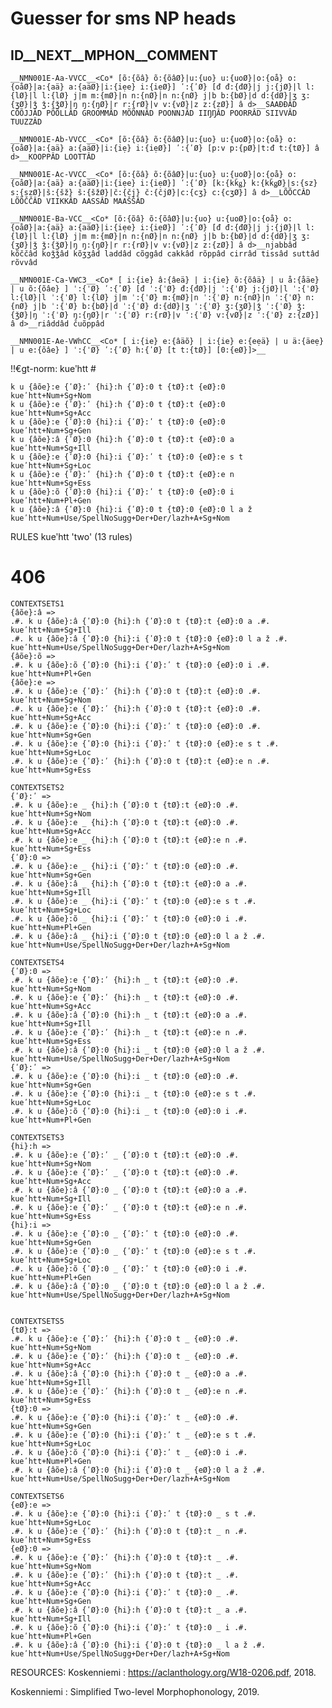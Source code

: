 # Guesser for sms NP heads

## ID__NEXT__MPHON__COMMENT

`__NMN001E-Aa-VVCC__<Co* [õ:{õâ} õ:{õâØ}|u:{uo} u:{uoØ}|o:{oå} o:{oåØ}|a:{aä} a:{aäØ}|i:{iẹe} i:{iẹØ}] ʹ:{ʹØ} [đ đ:{đØ}|j j:{jØ}|l l:{lØ}|l l:{lØ} j|m m:{mØ}|n n:{nØ}|n n:{nØ} j|b b:{bØ}|d d:{dØ}|ʒ ʒ:{ʒØ}|ǯ ǯ:{ǯØ}|ŋ ŋ:{ŋØ}|r r:{rØ}|v v:{vØ}|z z:{zØ}] â d>__SAAĐĐÂD CÕÕJJÂD PÕÕLLÂD GROOMMÂD MÕÕNNÂD POONNJÂD IIŊŊÂD POORRÂD SIIVVÂD TUUZZÂD`

`__NMN001E-Ab-VVCC__<Co* [õ:{õâ} õ:{õâØ}|u:{uo} u:{uoØ}|o:{oå} o:{oåØ}|a:{aä} a:{aäØ}|i:{iẹ} i:{iẹØ}] ʹ:{ʹØ} [p:v p:{pØ}|t:đ t:{tØ}] â d>__KOOPPÂD LOOTTÂD`

`__NMN001E-Ac-VVCC__<Co* [õ:{õâ} õ:{õâØ}|u:{uo} u:{uoØ}|o:{oå} o:{oåØ}|a:{aä} a:{aäØ}|i:{iẹe} i:{iẹØ}] ʹ:{ʹØ} [k:{kǩǥ} k:{kǩǥØ}|s:{sz} s:{szØ}|š:{šž} š:{šžØ}|č:{čj} č:{čjØ}|c:{cʒ} c:{cʒØ}] â d>__LÕÕCCÂD LÕÕČČÂD VIIKKÂD AASSÂD MAAŠŠÂD `

`__NMN001E-Ba-VCC__<Co* [õ:{õâ} õ:{õâØ}|u:{uo} u:{uoØ}|o:{oå} o:{oåØ}|a:{aä} a:{aäØ}|i:{iẹe} i:{iẹØ}] ʹ:{ʹØ} [đ đ:{đØ}|j j:{jØ}|l l:{lØ}|l l:{lØ} j|m m:{mØ}|n n:{nØ}|n n:{nØ} j|b b:{bØ}|d d:{dØ}|ʒ ʒ:{ʒØ}|ǯ ǯ:{ǯØ}|ŋ ŋ:{ŋØ}|r r:{rØ}|v v:{vØ}|z z:{zØ}] â d>__njabbâd kõččâd koǯǯâd kõʒʒâd laddâd cõggâd cakkâd rõppâd cirrâd tissâd suttâd rõvvâd  `

`__NMN001E-Ca-VWC3__<Co* [ i:{ie} â:{âeä} | i:{ie} õ:{õâä} | u å:{åäe} | u õ:{õâe} ] ˈ:{ˈØ} ʹ:{ʹØ} [đ ˈ:{ˈØ} đ:{đØ}|j ˈ:{ˈØ} j:{jØ}|l ˈ:{ˈØ} l:{lØ}|l ˈ:{ˈØ} l:{lØ} j|m ˈ:{ˈØ} m:{mØ}|n ˈ:{ˈØ} n:{nØ}|n ˈ:{ˈØ} n:{nØ} j|b ˈ:{ˈØ} b:{bØ}|d ˈ:{ˈØ} d:{dØ}|ʒ ˈ:{ˈØ} ʒ:{ʒØ}|ǯ ˈ:{ˈØ} ǯ:{ǯØ}|ŋ ˈ:{ˈØ} ŋ:{ŋØ}|r ˈ:{ˈØ} r:{rØ}|v ˈ:{ˈØ} v:{vØ}|z ˈ:{ˈØ} z:{zØ}] â d>__riâddâd čuõppâd`


`__NMN001E-Ae-VWhCC__<Co* [ i:{ie} e:{âäõ} | i:{ie} e:{eẹä} | u ä:{äeẹ} | u e:{õâe} ] ˈ:{ˈØ} ʹ:{ʹØ} h:{ʹØ} [t t:{tØ}] [0:{eØ}]>__`

!!€gt-norm: kueʹhtt #

```
k u {âõe}:e {ʹØ}:ʹ {hi}:h {ʹØ}:0 t {tØ}:t {eØ}:0       kueʹhtt+Num+Sg+Nom
k u {âõe}:e {ʹØ}:ʹ {hi}:h {ʹØ}:0 t {tØ}:t {eØ}:0       kueʹhtt+Num+Sg+Acc
k u {âõe}:e {ʹØ}:0 {hi}:i {ʹØ}:ʹ t {tØ}:0 {eØ}:0       kueʹhtt+Num+Sg+Gen
k u {âõe}:â {ʹØ}:0 {hi}:h {ʹØ}:0 t {tØ}:t {eØ}:0 a     kueʹhtt+Num+Sg+Ill
k u {âõe}:e {ʹØ}:0 {hi}:i {ʹØ}:ʹ t {tØ}:0 {eØ}:e s t   kueʹhtt+Num+Sg+Loc
k u {âõe}:e {ʹØ}:ʹ {hi}:h {ʹØ}:0 t {tØ}:t {eØ}:e n     kueʹhtt+Num+Sg+Ess
k u {âõe}:õ {ʹØ}:0 {hi}:i {ʹØ}:ʹ t {tØ}:0 {eØ}:0 i   kueʹhtt+Num+Pl+Gen
k u {âõe}:â {ʹØ}:0 {hi}:i {ʹØ}:0 t {tØ}:0 {eØ}:0 l a ž     kueʹhtt+Num+Use/SpellNoSugg+Der+Der/lazh+A+Sg+Nom
```

RULES kueʹhtt 'two' (13 rules)
# 406

```
CONTEXTSETS1
{âõe}:â =>
.#. k u {âõe}:â {ʹØ}:0 {hi}:h {ʹØ}:0 t {tØ}:t {eØ}:0 a .#.     kueʹhtt+Num+Sg+Ill
.#. k u {âõe}:â {ʹØ}:0 {hi}:i {ʹØ}:0 t {tØ}:0 {eØ}:0 l a ž .#. kueʹhtt+Num+Use/SpellNoSugg+Der+Der/lazh+A+Sg+Nom
{âõe}:õ =>
.#. k u {âõe}:õ {ʹØ}:0 {hi}:i {ʹØ}:ʹ t {tØ}:0 {eØ}:0 i .#. kueʹhtt+Num+Pl+Gen
{âõe}:e =>
.#. k u {âõe}:e {ʹØ}:ʹ {hi}:h {ʹØ}:0 t {tØ}:t {eØ}:0 .#. kueʹhtt+Num+Sg+Nom
.#. k u {âõe}:e {ʹØ}:ʹ {hi}:h {ʹØ}:0 t {tØ}:t {eØ}:0 .#. kueʹhtt+Num+Sg+Acc
.#. k u {âõe}:e {ʹØ}:0 {hi}:i {ʹØ}:ʹ t {tØ}:0 {eØ}:0 .#.     kueʹhtt+Num+Sg+Gen
.#. k u {âõe}:e {ʹØ}:0 {hi}:i {ʹØ}:ʹ t {tØ}:0 {eØ}:e s t .#.   kueʹhtt+Num+Sg+Loc
.#. k u {âõe}:e {ʹØ}:ʹ {hi}:h {ʹØ}:0 t {tØ}:t {eØ}:e n .#.     kueʹhtt+Num+Sg+Ess

CONTEXTSETS2
{ʹØ}:ʹ =>
.#. k u {âõe}:e _ {hi}:h {ʹØ}:0 t {tØ}:t {eØ}:0 .#.       kueʹhtt+Num+Sg+Nom
.#. k u {âõe}:e _ {hi}:h {ʹØ}:0 t {tØ}:t {eØ}:0 .#.       kueʹhtt+Num+Sg+Acc
.#. k u {âõe}:e _ {hi}:h {ʹØ}:0 t {tØ}:t {eØ}:e n .#.     kueʹhtt+Num+Sg+Ess
{ʹØ}:0 =>
.#. k u {âõe}:e _ {hi}:i {ʹØ}:ʹ t {tØ}:0 {eØ}:0 .#.       kueʹhtt+Num+Sg+Gen
.#. k u {âõe}:â _ {hi}:h {ʹØ}:0 t {tØ}:t {eØ}:0 a .#.     kueʹhtt+Num+Sg+Ill
.#. k u {âõe}:e _ {hi}:i {ʹØ}:ʹ t {tØ}:0 {eØ}:e s t .#.   kueʹhtt+Num+Sg+Loc
.#. k u {âõe}:õ _ {hi}:i {ʹØ}:ʹ t {tØ}:0 {eØ}:0 i .#.     kueʹhtt+Num+Pl+Gen
.#. k u {âõe}:â _ {hi}:i {ʹØ}:0 t {tØ}:0 {eØ}:0 l a ž .#. kueʹhtt+Num+Use/SpellNoSugg+Der+Der/lazh+A+Sg+Nom

CONTEXTSETS4
{ʹØ}:0 =>
.#. k u {âõe}:e {ʹØ}:ʹ {hi}:h _ t {tØ}:t {eØ}:0 .#.       kueʹhtt+Num+Sg+Nom
.#. k u {âõe}:e {ʹØ}:ʹ {hi}:h _ t {tØ}:t {eØ}:0 .#.       kueʹhtt+Num+Sg+Acc
.#. k u {âõe}:â {ʹØ}:0 {hi}:h _ t {tØ}:t {eØ}:0 a .#.     kueʹhtt+Num+Sg+Ill
.#. k u {âõe}:e {ʹØ}:ʹ {hi}:h _ t {tØ}:t {eØ}:e n .#.     kueʹhtt+Num+Sg+Ess
.#. k u {âõe}:â {ʹØ}:0 {hi}:i _ t {tØ}:0 {eØ}:0 l a ž .#. kueʹhtt+Num+Use/SpellNoSugg+Der+Der/lazh+A+Sg+Nom
{ʹØ}:ʹ =>
.#. k u {âõe}:e {ʹØ}:0 {hi}:i _ t {tØ}:0 {eØ}:0 .#.       kueʹhtt+Num+Sg+Gen
.#. k u {âõe}:e {ʹØ}:0 {hi}:i _ t {tØ}:0 {eØ}:e s t .#.   kueʹhtt+Num+Sg+Loc
.#. k u {âõe}:õ {ʹØ}:0 {hi}:i _ t {tØ}:0 {eØ}:0 i .#.     kueʹhtt+Num+Pl+Gen

CONTEXTSETS3
{hi}:h =>
.#. k u {âõe}:e {ʹØ}:ʹ _ {ʹØ}:0 t {tØ}:t {eØ}:0 .#.       kueʹhtt+Num+Sg+Nom
.#. k u {âõe}:e {ʹØ}:ʹ _ {ʹØ}:0 t {tØ}:t {eØ}:0 .#.       kueʹhtt+Num+Sg+Acc
.#. k u {âõe}:â {ʹØ}:0 _ {ʹØ}:0 t {tØ}:t {eØ}:0 a .#.     kueʹhtt+Num+Sg+Ill
.#. k u {âõe}:e {ʹØ}:ʹ _ {ʹØ}:0 t {tØ}:t {eØ}:e n .#.     kueʹhtt+Num+Sg+Ess
{hi}:i =>
.#. k u {âõe}:e {ʹØ}:0 _ {ʹØ}:ʹ t {tØ}:0 {eØ}:0 .#.       kueʹhtt+Num+Sg+Gen
.#. k u {âõe}:e {ʹØ}:0 _ {ʹØ}:ʹ t {tØ}:0 {eØ}:e s t .#.   kueʹhtt+Num+Sg+Loc
.#. k u {âõe}:õ {ʹØ}:0 _ {ʹØ}:ʹ t {tØ}:0 {eØ}:0 i .#.     kueʹhtt+Num+Pl+Gen
.#. k u {âõe}:â {ʹØ}:0 _ {ʹØ}:0 t {tØ}:0 {eØ}:0 l a ž .#. kueʹhtt+Num+Use/SpellNoSugg+Der+Der/lazh+A+Sg+Nom


CONTEXTSETS5
{tØ}:t =>
.#. k u {âõe}:e {ʹØ}:ʹ {hi}:h {ʹØ}:0 t _ {eØ}:0 .#.       kueʹhtt+Num+Sg+Nom
.#. k u {âõe}:e {ʹØ}:ʹ {hi}:h {ʹØ}:0 t _ {eØ}:0 .#.       kueʹhtt+Num+Sg+Acc
.#. k u {âõe}:â {ʹØ}:0 {hi}:h {ʹØ}:0 t _ {eØ}:0 a .#.     kueʹhtt+Num+Sg+Ill
.#. k u {âõe}:e {ʹØ}:ʹ {hi}:h {ʹØ}:0 t _ {eØ}:e n .#.     kueʹhtt+Num+Sg+Ess
{tØ}:0 =>
.#. k u {âõe}:e {ʹØ}:0 {hi}:i {ʹØ}:ʹ t _ {eØ}:0 .#.       kueʹhtt+Num+Sg+Gen
.#. k u {âõe}:e {ʹØ}:0 {hi}:i {ʹØ}:ʹ t _ {eØ}:e s t .#.   kueʹhtt+Num+Sg+Loc
.#. k u {âõe}:õ {ʹØ}:0 {hi}:i {ʹØ}:ʹ t _ {eØ}:0 i .#.     kueʹhtt+Num+Pl+Gen
.#. k u {âõe}:â {ʹØ}:0 {hi}:i {ʹØ}:0 t _ {eØ}:0 l a ž .#. kueʹhtt+Num+Use/SpellNoSugg+Der+Der/lazh+A+Sg+Nom

CONTEXTSETS6
{eØ}:e =>
.#. k u {âõe}:e {ʹØ}:0 {hi}:i {ʹØ}:ʹ t {tØ}:0 _ s t .#.   kueʹhtt+Num+Sg+Loc
.#. k u {âõe}:e {ʹØ}:ʹ {hi}:h {ʹØ}:0 t {tØ}:t _ n .#.     kueʹhtt+Num+Sg+Ess
{eØ}:0 =>
.#. k u {âõe}:e {ʹØ}:ʹ {hi}:h {ʹØ}:0 t {tØ}:t _ .#.       kueʹhtt+Num+Sg+Nom
.#. k u {âõe}:e {ʹØ}:ʹ {hi}:h {ʹØ}:0 t {tØ}:t _ .#.       kueʹhtt+Num+Sg+Acc
.#. k u {âõe}:e {ʹØ}:0 {hi}:i {ʹØ}:ʹ t {tØ}:0 _ .#.       kueʹhtt+Num+Sg+Gen
.#. k u {âõe}:â {ʹØ}:0 {hi}:h {ʹØ}:0 t {tØ}:t _ a .#.     kueʹhtt+Num+Sg+Ill
.#. k u {âõe}:õ {ʹØ}:0 {hi}:i {ʹØ}:ʹ t {tØ}:0 _ i .#.     kueʹhtt+Num+Pl+Gen
.#. k u {âõe}:â {ʹØ}:0 {hi}:i {ʹØ}:0 t {tØ}:0 _ l a ž .#. kueʹhtt+Num+Use/SpellNoSugg+Der+Der/lazh+A+Sg+Nom
```


RESOURCES:
Koskenniemi : https://aclanthology.org/W18-0206.pdf, 2018.

Koskenniemi : Simplified Two-level Morphophonology, 2019.

